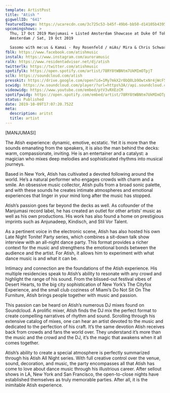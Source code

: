 ```yaml
---
template: ArtistPost
title: "Atish "
gigwellID: "641"
featuredImage: https://ucarecdn.com/3c725c53-b45f-49b6-bb50-d14105b43956/-/crop/1078x389/86,0/-/preview/
upcomingshows: >
  Thu, 17 Oct 2019 Manjumasi + Listed Amsterdam Showcase at Duke Of Tokyo,
  Amsterdam / Sat, 19 Oct 2019 

  Sasomo with me:us & Kamai - Roy Rosenfeld / miAs/ Mira & Chris Schwarzwälder/ Elfenberg / Atish at Kater Blau, Berlin
fblk: https://www.facebook.com/atishmusic
instalk: https://www.instagram.com/auroramusic
ralk: https://www.residentadvisor.net/dj/atish
twitterlk: https://twitter.com/atishmusic
spotifylk: https://open.spotify.com/artist/78RY8tWBNtm7UkMImOTpjT
sclk: https://soundcloud.com/atish
presskit: https://drive.google.com/open?id=1My7mkX2r0bQ0Lb9OwtxNr4jWcF592z7a
scwidg: https://w.soundcloud.com/player/?url=https%3A//api.soundcloud.com/tracks/649656104&color=%23ff5500&auto_play=false&hide_related=false&show_comments=true&show_user=true&show_reposts=false&show_teaser=true&visual=true
videowidg: https://www.youtube.com/embed/ptV3vRXEzCM
spotifywidg: https://open.spotify.com/embed/artist/78RY8tWBNtm7UkMImOTpjT
status: Published
date: 2019-10-09T17:07:20.752Z
meta:
  description: aritst
  title: artist
---
```

\[MANJUMASI] 

The Atish experience: dynamic, emotive, ecstatic. Yet it is more than the sounds emanating from the speakers, it is also the man behind the decks: warm, compassionate, inviting. He is an entertainer and a catalyst: a magician who mixes deep melodies and sophisticated rhythms into musical journeys.

Based in New York, Atish has cultivated a devoted following around the world. He’s a natural performer who engages crowds with charm and a smile. An obsessive music collector, Atish pulls from a broad sonic palette, and with these sounds he creates intimate atmospheres and emotional experiences that linger in your mind long after the music has stopped.

Atish’s passion goes far beyond the decks as well. As cofounder of the Manjumasi record label, he has created an outlet for other artists’ music as well as his own productions. His work has also found a home on prestigious imprints such as Anjunadeep, Kindisch, and Stil Vor Talent.

As a pertinent voice in the electronic scene, Atish has also hosted his own Late Night Tonite! Party series, which combines a sit-down talk show interview with an all-night dance party. This format provides a richer context for the music and strengthens the emotional bonds between the audience and the artist. For Atish, it allows him to experiment with what dance music is and what it can be.

Intimacy and connection are the foundations of the Atish experience. His multiple residencies speak to Atish’s ability to resonate with any crowd and highlight the range of his sound. From the blissed-out festival vibes of Desert Hearts, to the big city sophistication of New York’s The Cityfox Experience, and the small club coziness of Miami’s Do Not Sit On The Furniture, Atish brings people together with music and passion.

This passion can be heard on Atish’s numerous DJ mixes found on Soundcloud. A prolific mixer, Atish finds the DJ mix the perfect format to create compelling narratives of rhythm and sound. Scrolling through his extensive catalog of mixes, one can hear an artist devoted to the music and dedicated to the perfection of his craft. It’s the same devotion Atish receives back from crowds and fans the world over. They understand it’s more than the music and the crowd and the DJ, it’s the magic that awakens when it all comes together.

Atish’s ability to create a special atmosphere is perfectly summarized through his Atish All Night series. With full creative control over the venue, sound, decoration, and music, the party encompasses all that Atish has come to love about dance music through his illustrious career. After sellout shows in LA, New York and San Francisco, the open-to-close nights have established themselves as truly memorable parties. After all, it is the inimitable Atish experience.
